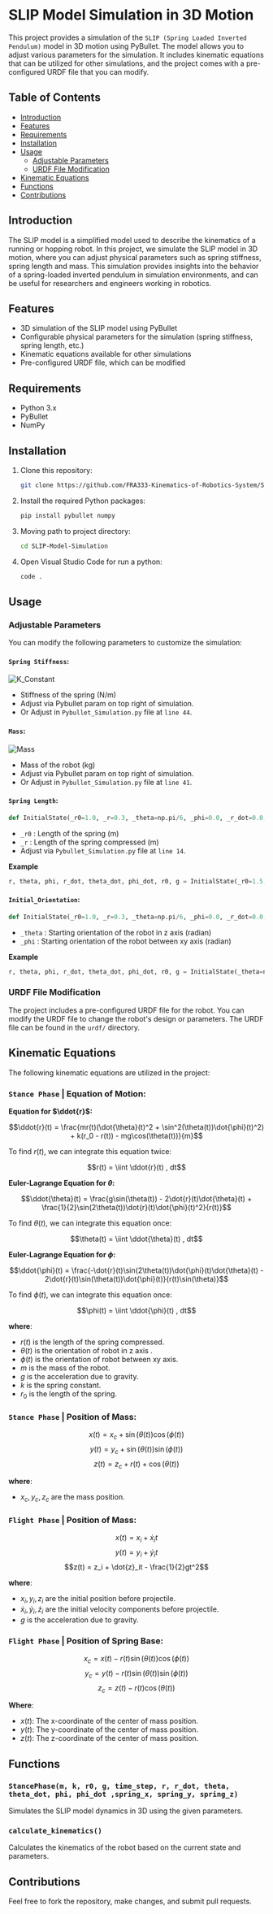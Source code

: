 # SLIP Model Simulation in 3D Motion

This project provides a simulation of the `SLIP (Spring Loaded Inverted Pendulum)` model in 3D motion using PyBullet. The model allows you to adjust various parameters for the simulation. It includes kinematic equations that can be utilized for other simulations, and the project comes with a pre-configured URDF file that you can modify.

## Table of Contents

- [Introduction](#introduction)
- [Features](#features)
- [Requirements](#requirements)
- [Installation](#installation)
- [Usage](#usage)
  - [Adjustable Parameters](#adjustable-parameters)
  - [URDF File Modification](#urdf-file-modification)
- [Kinematic Equations](#kinematic-equations)
- [Functions](#functions)
- [Contributions](#contributions)

## Introduction

The SLIP model is a simplified model used to describe the kinematics of a running or hopping robot. In this project, we simulate the SLIP model in 3D motion, where you can adjust physical parameters such as spring stiffness, spring length and mass. This simulation provides insights into the behavior of a spring-loaded inverted pendulum in simulation environments, and can be useful for researchers and engineers working in robotics.

## Features

- 3D simulation of the SLIP model using PyBullet
- Configurable physical parameters for the simulation (spring stiffness, spring length, etc.)
- Kinematic equations available for other simulations
- Pre-configured URDF file, which can be modified

## Requirements

- Python 3.x
- PyBullet
- NumPy

## Installation

1. Clone this repository:
   ```bash
   git clone https://github.com/FRA333-Kinematics-of-Robotics-System/SLIP-Model-Simulation.git
   ```
2. Install the required Python packages:
   ```bash
   pip install pybullet numpy
   ```
3. Moving path to project directory:
   ```bash
   cd SLIP-Model-Simulation
   ```
4. Open Visual Studio Code for run a python:
   ```bash
   code .
   ```

## Usage

### Adjustable Parameters

You can modify the following parameters to customize the simulation:

#### `Spring Stiffness`:
![K_Constant](.image/K_Constant.png)
- Stiffness of the spring (N/m)
- Adjust via Pybullet param on top right of simulation.
- Or Adjust in `Pybullet_Simulation.py` file at `line 44`.

#### `Mass`:
![Mass](.image/Mass.png)
- Mass of the robot (kg)
- Adjust via Pybullet param on top right of simulation.
- Or Adjust in `Pybullet_Simulation.py` file at `line 41`.

#### `Spring Length`: 

```py
def InitialState(_r0=1.0, _r=0.3, _theta=np.pi/6, _phi=0.0, _r_dot=0.0, _theta_dot=0.0, _phi_dot=0.0, _g=-9.81):
```

- `_r0` : Length of the spring (m)
- `_r` : Length of the spring compressed (m)
- Adjust via `Pybullet_Simulation.py` file at `line 14`.

**Example**

```py
r, theta, phi, r_dot, theta_dot, phi_dot, r0, g = InitialState(_r0=1.5, _r=0.7)
```

#### `Initial_Orientation`:

```py
def InitialState(_r0=1.0, _r=0.3, _theta=np.pi/6, _phi=0.0, _r_dot=0.0, _theta_dot=0.0, _phi_dot=0.0, _g=-9.81):
```

- `_theta` : Starting orientation of the robot in z axis (radian)
- `_phi` : Starting orientation of the robot between xy axis (radian)

**Example**

```py
r, theta, phi, r_dot, theta_dot, phi_dot, r0, g = InitialState(_theta=np.pi/7, _phi=np.pi/6)
```

### URDF File Modification

The project includes a pre-configured URDF file for the robot. You can modify the URDF file to change the robot's design or parameters. The URDF file can be found in the `urdf/` directory.

## Kinematic Equations

The following kinematic equations are utilized in the project:

### **`Stance Phase` | Equation of Motion**: 

**Equation for $\ddot{r}$:**

$$\ddot{r}(t) = \frac{mr(t)(\dot{\theta}(t)^2 + \sin^2(\theta(t))\dot{\phi}(t)^2) + k(r_0 - r(t)) - mg\cos(\theta(t))}{m}$$

To find $r(t)$, we can integrate this equation twice:

$$r(t) = \iint \ddot{r}(t) , dt$$

**Euler-Lagrange Equation for $\theta$:**

$$\ddot{\theta}(t) = \frac{g\sin(\theta(t)) - 2\dot{r}(t)\dot{\theta}(t) + \frac{1}{2}\sin(2\theta(t))\dot{r}(t)\dot{\phi}(t)^2}{r(t)}$$

To find $\theta(t)$, we can integrate this equation once:

$$\theta(t) = \iint \ddot{\theta}(t) , dt$$

**Euler-Lagrange Equation for $\phi$:**

$$\ddot{\phi}(t) = \frac{-\dot{r}(t)\sin(2\theta(t))\dot{\phi}(t)\dot{\theta}(t) - 2\dot{r}(t)\sin(\theta(t))\dot{\phi}(t)}{r(t)\sin(\theta)}$$

To find $\phi(t)$, we can integrate this equation once:

$$\phi(t) = \iint \ddot{\phi}(t) , dt$$

**where**:
- $r(t)$ is the length of the spring compressed.
- $\theta(t)$ is the orientation of robot in z axis .
- $\phi(t)$ is the orientation of robot between xy axis.
- $m$ is the mass of the robot.
- $g$ is the acceleration due to gravity.
- $k$ is the spring constant.
- $r_0$ is the length of the spring.

### **`Stance Phase` | Position of Mass**: 

$$x(t) = x_c + \sin(\theta(t))\cos(\phi(t))$$
$$y(t) = y_c + \sin(\theta(t))\sin(\phi(t))$$
$$z(t) = z_c + r(t) + \cos(\theta(t))$$

**where**:

- $x_c, y_c, z_c$ are the mass position.

### **`Flight Phase` | Position of Mass**:

$$x(t) = x_i + \dot{x}_it$$
$$y(t) = y_i + \dot{y}_it$$
$$z(t) = z_i + \dot{z}_it - \frac{1}{2}gt^2$$

**where**:
- $x_i, y_i, z_i$ are the initial position before projectile.
- $\dot{x}_i, \dot{y}_i, \dot{z}_i$ are the initial velocity components before projectile.
- $g$ is the acceleration due to gravity.

### **`Flight Phase` | Position of Spring Base**:

$$x_c = x(t) - r(t)\sin(\theta(t))\cos(\phi(t))$$
$$y_c = y(t) - r(t)\sin(\theta(t))\sin(\phi(t))$$
$$z_c = z(t) - r(t)\cos(\theta(t))$$

**Where**:

- $x(t)$: The x-coordinate of the center of mass position.
- $y(t)$: The y-coordinate of the center of mass position.
- $z(t)$: The z-coordinate of the center of mass position.

## Functions

### `StancePhase(m, k, r0, g, time_step, r, r_dot, theta, theta_dot, phi, phi_dot ,spring_x, spring_y, spring_z)`

Simulates the SLIP model dynamics in 3D using the given parameters.

### `calculate_kinematics()`

Calculates the kinematics of the robot based on the current state and parameters.

## Contributions

Feel free to fork the repository, make changes, and submit pull requests.